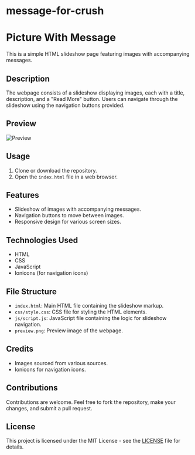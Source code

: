 # message-for-crush

# Picture With Message

This is a simple HTML slideshow page featuring images with accompanying messages.

## Description

The webpage consists of a slideshow displaying images, each with a title, description, and a "Read More" button. Users can navigate through the slideshow using the navigation buttons provided.

## Preview

![Preview](preview.png)

## Usage

1. Clone or download the repository.
2. Open the `index.html` file in a web browser.

## Features

- Slideshow of images with accompanying messages.
- Navigation buttons to move between images.
- Responsive design for various screen sizes.

## Technologies Used

- HTML
- CSS
- JavaScript
- Ionicons (for navigation icons)

## File Structure

- `index.html`: Main HTML file containing the slideshow markup.
- `css/style.css`: CSS file for styling the HTML elements.
- `js/script.js`: JavaScript file containing the logic for slideshow navigation.
- `preview.png`: Preview image of the webpage.

## Credits

- Images sourced from various sources.
- Ionicons for navigation icons.

## Contributions

Contributions are welcome. Feel free to fork the repository, make your changes, and submit a pull request.

## License

This project is licensed under the MIT License - see the [LICENSE](LICENSE) file for details.
